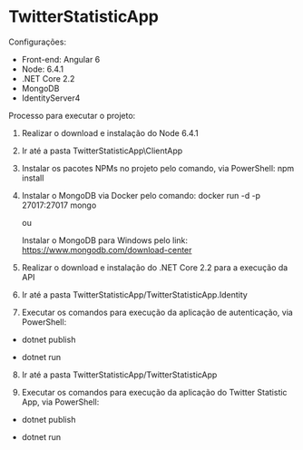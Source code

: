 # TwitterStatisticApp

Configurações:
- Front-end: Angular 6
- Node: 6.4.1
- .NET Core 2.2
- MongoDB
- IdentityServer4

Processo para executar o projeto:
1) Realizar o download e instalação do Node 6.4.1

2) Ir até a pasta TwitterStatisticApp\ClientApp

3) Instalar os pacotes NPMs no projeto pelo comando, via PowerShell: npm install

4) Instalar o MongoDB via Docker pelo comando:
   docker run -d -p 27017:27017 mongo
   
   ou
   
   Instalar o MongoDB para Windows pelo link: https://www.mongodb.com/download-center
   
5) Realizar o download e instalação do .NET Core 2.2 para a execução da
API

6) Ir até a pasta TwitterStatisticApp/TwitterStatisticApp.Identity

7) Executar os comandos para execução da aplicação de autenticação, via PowerShell:

- dotnet publish

- dotnet run

8) Ir até a pasta TwitterStatisticApp/TwitterStatisticApp

9) Executar os comandos para execução da aplicação do Twitter Statistic App, via PowerShell:

- dotnet publish

- dotnet run
